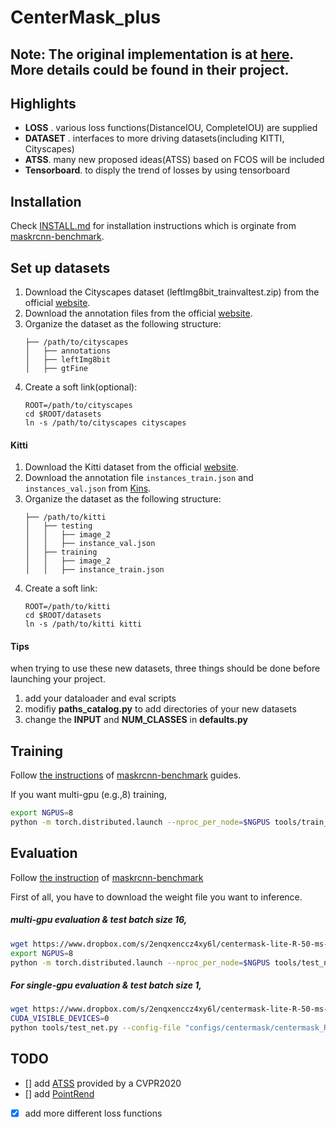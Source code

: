 # CenterMask_plus

## Note:  The original implementation is at [here](https://github.com/youngwanLEE/CenterMask). More details could be found in their project.

## Highlights
- **LOSS** . various loss functions(DistanceIOU, CompleteIOU) are supplied
- **DATASET** . interfaces to more driving datasets(including KITTI, Cityscapes) 
- **ATSS**. many new proposed ideas(ATSS) based on FCOS will be included
- **Tensorboard**. to disply the trend of losses by using tensorboard

## Installation
Check [INSTALL.md](INSTALL.md) for installation instructions which is orginate from [maskrcnn-benchmark](https://github.com/facebookresearch/maskrcnn-benchmark).

## Set up datasets

1. Download the Cityscapes dataset (leftImg8bit\_trainvaltest.zip) from the official [website](https://www.cityscapes-dataset.com/downloads/).
2. Download the annotation files from the official [website](https://www.cityscapes-dataset.com/downloads/).
3. Organize the dataset as the following structure:
    ```
    ├── /path/to/cityscapes
    │   ├── annotations
    │   ├── leftImg8bit
    │   ├── gtFine
    ```
4. Create a soft link(optional):
    ```
    ROOT=/path/to/cityscapes
    cd $ROOT/datasets
    ln -s /path/to/cityscapes cityscapes
    ```

#### Kitti

1. Download the Kitti dataset from the official [website](http://www.cvlibs.net/download.php?file=data_object_image_2.zip).
2. Download the annotation file `instances_train.json` and `instances_val.json` from [Kins](https://github.com/qqlu/Amodal-Instance-Segmentation-through-KINS-Dataset).
3. Organize the dataset as the following structure:
	```
    ├── /path/to/kitti
    │   ├── testing
    │   │   ├── image_2
    │   │   ├── instance_val.json
    │   ├── training
    │   │   ├── image_2
    │   │   ├── instance_train.json
    ```
4. Create a soft link:
    ```
    ROOT=/path/to/kitti
    cd $ROOT/datasets
    ln -s /path/to/kitti kitti
    ```
#### Tips
when trying to use these new datasets, three things should be done before launching your project.
1. add your dataloader and eval scripts
2. modifiy  **paths_catalog.py**  to add directories of your new datasets
3. change the **INPUT** and **NUM_CLASSES** in **defaults.py**

## Training
Follow [the instructions](https://github.com/facebookresearch/maskrcnn-benchmark#multi-gpu-training) of  [maskrcnn-benchmark](https://github.com/facebookresearch/maskrcnn-benchmark) guides.

If you want multi-gpu (e.g.,8) training,

```bash
export NGPUS=8
python -m torch.distributed.launch --nproc_per_node=$NGPUS tools/train_net.py --config-file "configs/centermask/centermask_R_50_FPN_1x.yaml" 
```

## Evaluation

Follow [the instruction](https://github.com/facebookresearch/maskrcnn-benchmark#evaluation) of [maskrcnn-benchmark](https://github.com/facebookresearch/maskrcnn-benchmark)

First of all, you have to download the weight file you want to inference.

##### multi-gpu evaluation & test batch size 16,
```bash
wget https://www.dropbox.com/s/2enqxenccz4xy6l/centermask-lite-R-50-ms-bs32-1x.pth
export NGPUS=8
python -m torch.distributed.launch --nproc_per_node=$NGPUS tools/test_net.py --config-file "configs/centermask/centermask_R_50_FPN_lite_res600_ms_bs32_1x.yaml"   TEST.IMS_PER_BATCH 16 MODEL.WEIGHT centermask-lite-R-50-ms-bs32-1x.pth
```

##### For single-gpu evaluation & test batch size 1,
```bash
wget https://www.dropbox.com/s/2enqxenccz4xy6l/centermask-lite-R-50-ms-bs32-1x.pth
CUDA_VISIBLE_DEVICES=0
python tools/test_net.py --config-file "configs/centermask/centermask_R_50_FPN_lite_res600_ms_bs32_1x.yaml" TEST.IMS_PER_BATCH 1 MODEL.WEIGHT centermask-lite-R-50-ms-bs32-1x.pth
```

## TODO
 - [] add [ATSS](https://github.com/sfzhang15/ATSS) provided by a CVPR2020
 - [] add [PointRend](https://github.com/facebookresearch/detectron2/tree/master/projects/PointRend)
 - [x] add more different loss functions
